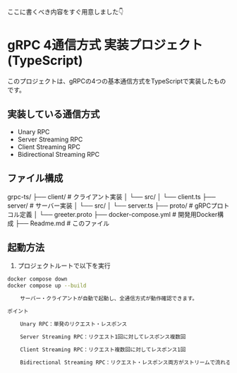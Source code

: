 ここに書くべき内容をすぐ用意しました👇

# gRPC 4通信方式 実装プロジェクト (TypeScript)

このプロジェクトは、gRPCの4つの基本通信方式をTypeScriptで実装したものです。

## 実装している通信方式

- Unary RPC
- Server Streaming RPC
- Client Streaming RPC
- Bidirectional Streaming RPC

## ファイル構成

grpc-ts/ ├── client/ # クライアント実装 │ └── src/ │ └── client.ts ├── server/ # サーバー実装 │ └── src/ │ └── server.ts ├── proto/ # gRPCプロトコル定義 │ └── greeter.proto ├── docker-compose.yml # 開発用Docker構成 ├── Readme.md # このファイル


## 起動方法

1. プロジェクトルートで以下を実行

```bash
docker compose down
docker compose up --build

    サーバー・クライアントが自動で起動し、全通信方式が動作確認できます。

ポイント

    Unary RPC：単発のリクエスト・レスポンス

    Server Streaming RPC：リクエスト1回に対してレスポンス複数回

    Client Streaming RPC：リクエスト複数回に対してレスポンス1回

    Bidirectional Streaming RPC：リクエスト・レスポンス両方がストリームで流れる
